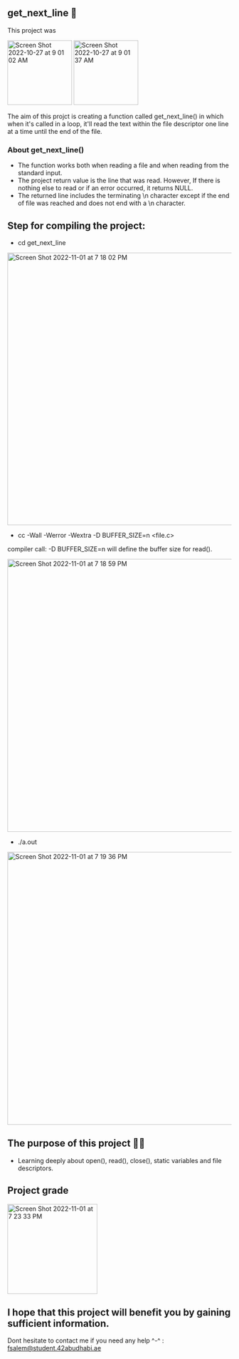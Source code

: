 ## get_next_line 📖

This project was

<img width="145" alt="Screen Shot 2022-10-27 at 9 01 02 AM" src="https://user-images.githubusercontent.com/106735363/199267802-024e3444-7c80-45b0-a6d9-ddb0c1191a19.png">
<img width="145" alt="Screen Shot 2022-10-27 at 9 01 37 AM" src="https://user-images.githubusercontent.com/106735363/199267820-ba154df2-a63a-4f7f-940e-0125d4c6c5b1.png">

The aim of this projct is creating a function called get_next_line() in which when it's called in a loop, it'll read the text within the file descriptor one line at a time until the end of the file.

### About get_next_line() 

- The function works both when reading a file and when reading from the standard input.
- The project return value is the line that was read. However, If there is nothing else to read or if an error occurred, it returns NULL.
- The returned line includes the terminating \n character except if the end of file was reached and does not end with a \n character.

## Step for compiling the project:

- cd get_next_line

<img width="612" alt="Screen Shot 2022-11-01 at 7 18 02 PM" src="https://user-images.githubusercontent.com/106735363/199268867-ab92a1c1-7286-4372-9ab2-5b08d09ad48e.png">

- cc -Wall -Werror -Wextra -D BUFFER_SIZE=n <file.c>

compiler call: -D BUFFER_SIZE=n
will define the buffer size for read().

<img width="613" alt="Screen Shot 2022-11-01 at 7 18 59 PM" src="https://user-images.githubusercontent.com/106735363/199269111-7b0990a6-9e68-4ff2-9fec-d77a687bdfa0.png">

- ./a.out 

<img width="613" alt="Screen Shot 2022-11-01 at 7 19 36 PM" src="https://user-images.githubusercontent.com/106735363/199269247-0f04f099-f46f-4485-a688-caa2353590dd.png">

## The purpose of this project ✍🏼

- Learning deeply about open(), read(), close(), static variables and file descriptors.

## Project grade

<img width="202" alt="Screen Shot 2022-11-01 at 7 23 33 PM" src="https://user-images.githubusercontent.com/106735363/199270737-cb3ade05-cb0d-4da2-b980-cc59a6f878dc.png">

## I hope that this project will benefit you by gaining sufficient information.

Dont hesitate to contact me if you need any help ^-^ : fsalem@student.42abudhabi.ae
